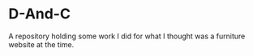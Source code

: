 # D-And-C
A repository holding some work I did for what I thought was a furniture website at the time.
